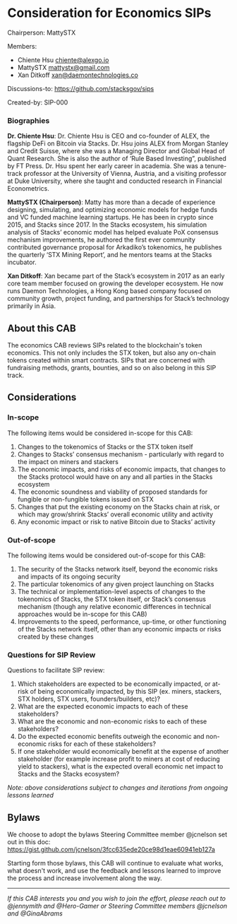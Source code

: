 # Consideration for Economics SIPs

Chairperson: MattySTX

Members:

- Chiente Hsu <chiente@alexgo.io>
- MattySTX <mattystx@gmail.com>
- Xan Ditkoff <xan@daemontechnologies.co>

Discussions-to: https://github.com/stacksgov/sips

Created-by: SIP-000

### Biographies

**Dr. Chiente Hsu**: Dr. Chiente Hsu is CEO and co-founder of ALEX, the flagship DeFi on Bitcoin via Stacks. Dr. Hsu joins ALEX from Morgan Stanley and Credit Suisse, where she was a Managing Director and Global Head of Quant Research. She is also the author of ‘Rule Based Investing”, published by FT Press. Dr. Hsu spent her early career in academia. She was a tenure-track professor at the University of Vienna, Austria, and a visiting professor at Duke University, where she taught and conducted research in Financial Econometrics.

**MattySTX (Chairperson)**: Matty has more than a decade of experience designing, simulating, and optimizing economic models for hedge funds and VC funded machine learning startups. He has been in crypto since 2015, and Stacks since 2017. In the Stacks ecosystem, his simulation analysis of Stacks’ economic model has helped evaluate PoX consensus mechanism improvements, he authored the first ever community contributed governance proposal for Arkadiko’s tokenomics, he publishes the quarterly ‘STX Mining Report’, and he mentors teams at the Stacks incubator.

**Xan Ditkoff**: Xan became part of the Stack’s ecosystem in 2017 as an early core team member focused on growing the developer ecosystem. He now runs Daemon Technologies, a Hong Kong based company focused on community growth, project funding, and partnerships for Stack’s technology primarily in Asia.

## About this CAB

The economics CAB reviews SIPs related to the blockchain's token economics. This not only includes the STX token, but also any on-chain tokens created within smart contracts. SIPs that are concerned with fundraising methods, grants, bounties, and so on also belong in this SIP track.

## Considerations

### In-scope

The following items would be considered in-scope for this CAB:

1. Changes to the tokenomics of Stacks or the STX token itself
2. Changes to Stacks’ consensus mechanism - particularly with regard to the impact on miners and stackers
3. The economic impacts, and risks of economic impacts, that changes to the Stacks protocol would have on any and all parties in the Stacks ecosystem
4. The economic soundness and viability of proposed standards for fungible or non-fungible tokens issued on STX
5. Changes that put the existing economy on the Stacks chain at risk, or which may grow/shrink Stacks’ overall economic utility and activity
6. Any economic impact or risk to native Bitcoin due to Stacks’ activity

### Out-of-scope

The following items would be considered out-of-scope for this CAB:

1. The security of the Stacks network itself, beyond the economic risks and impacts of its ongoing security
2. The particular tokenomics of any given project launching on Stacks
3. The technical or implementation-level aspects of changes to the tokenomics of Stacks, the STX token itself, or Stack’s consensus mechanism (though any relative economic differences in technical approaches would be in-scope for this CAB)
4. Improvements to the speed, performance, up-time, or other functioning of the Stacks network itself, other than any economic impacts or risks created by these changes

### Questions for SIP Review

Questions to facilitate SIP review:

1. Which stakeholders are expected to be economically impacted, or at-risk of being economically impacted, by this SIP (ex. miners, stackers, STX holders, STX users, founders/builders, etc)?
2. What are the expected economic impacts to each of these stakeholders?
3. What are the economic and non-economic risks to each of these stakeholders?
4. Do the expected economic benefits outweigh the economic and non-economic risks for each of these stakeholders?
5. If one stakeholder would economically benefit at the expense of another stakeholder (for example increase profit to miners at cost of reducing yield to stackers), what is the expected overall economic net impact to Stacks and the Stacks ecosystem?

_Note: above considerations subject to changes and iterations from ongoing lessons learned_

## Bylaws

We choose to adopt the bylaws Steering Committee member @jcnelson set out in this doc: https://gist.github.com/jcnelson/3fcc635ede20ce98d1eae60941eb127a

Starting form those bylaws, this CAB will continue to evaluate what works, what doesn't work, and use the feedback and lessons learned to improve the process and increase involvement along the way.

---

_If this CAB interests you and you wish to join the effort, please reach out to @jennymith and @Hero-Gamer or Steering Committee members @jcnelson and @GinaAbrams_
